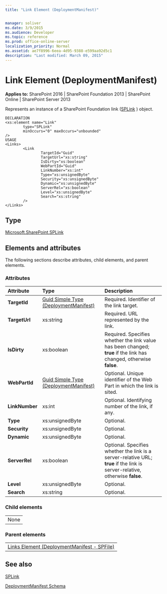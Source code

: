 ```yaml
---
title: "Link Element (DeploymentManifest)"


manager: soliver
ms.date: 3/9/2015
ms.audience: Developer
ms.topic: reference
ms.prod: office-online-server
localization_priority: Normal
ms.assetid: ae7f8996-6eea-4d95-9388-e599aa92d5c1
description: "Last modified: March 09, 2015"
---
```


# Link Element (DeploymentManifest)

 
  
 **Applies to:** SharePoint 2016 | SharePoint Foundation 2013 | SharePoint Online | SharePoint Server 2013 
  
Represents an instance of a SharePoint Foundation link ([SPLink](https://msdn.microsoft.com/library/Microsoft.SharePoint.SPLink.aspx) ) object. 
  
```
DECLARATION
<xs:element name="Link" 
        type="SPLink" 
        minOccurs="0" maxOccurs="unbounded" 
/>
USAGE
<Links>
        <Link
                TargetId="Guid"
                TargetUrl="xs:string"
                IsDirty="xs:boolean"
                WebPartId="Guid"
                LinkNumber="xs:int"
                Type="xs:unsignedByte"
                Security="xs:unsignedByte"
                Dynamic="xs:unsignedByte"
                ServerRel="xs:boolean"
                Level="xs:unsignedByte"
                Search="xs:string"
        />
</Links>

```

## Type

[Microsoft.SharePoint.SPLink](https://msdn.microsoft.com/library/Microsoft.SharePoint.SPLink.aspx)
  
## Elements and attributes

The following sections describe attributes, child elements, and parent elements.

### Attributes

|**Attribute**|**Type**|**Description**|
|:-----|:-----|:-----|
|**TargetId** <br/> |[Guid Simple Type (DeploymentManifest)](guid-simple-type-deploymentmanifest.md) <br/> |Required. Identifier of the link target.  <br/> |
|**TargetUrl** <br/> |xs:string  <br/> |Required. URL represented by the link.  <br/> |
|**IsDirty** <br/> |xs:boolean  <br/> |Required. Specifies whether the link value has been changed; **true** if the link has changed, otherwise **false**.  <br/> |
|**WebPartId** <br/> |[Guid Simple Type (DeploymentManifest)](guid-simple-type-deploymentmanifest.md) <br/> |Optional. Unique identifier of the Web Part in which the link is sited.  <br/> |
|**LinkNumber** <br/> |xs:int  <br/> |Optional. Identifying number of the link, if any.  <br/> |
|**Type** <br/> |xs:unsignedByte  <br/> |Optional.  <br/> |
|**Security** <br/> |xs:unsignedByte  <br/> |Optional.  <br/> |
|**Dynamic** <br/> |xs:unsignedByte  <br/> |Optional.  <br/> |
|**ServerRel** <br/> |xs:boolean  <br/> |Optional. Specifies whether the link is a server-relative URL; **true** if the link is server-relative, otherwise **false**.  <br/> |
|**Level** <br/> |xs:unsignedByte  <br/> |Optional.  <br/> |
|**Search** <br/> |xs:string  <br/> |Optional.  <br/> |
   
### Child elements

||
|:-----|
|None |
   
### Parent elements

||
|:-----|
|[Links Element (DeploymentManifest - SPFile)](links-element-deploymentmanifestspfile.md)
   
## See also



[SPLink](https://msdn.microsoft.com/library/Microsoft.SharePoint.SPLink.aspx)


[DeploymentManifest Schema](deploymentmanifest-schema.md)

